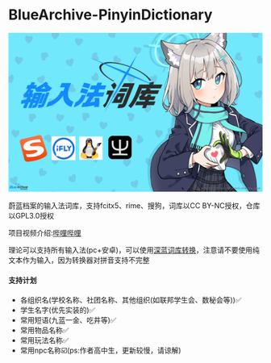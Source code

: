 # BlueArchive-PinyinDictionary
![Image text](background.png)

蔚蓝档案的输入法词库，支持fcitx5、rime、搜狗，词库以CC BY-NC授权，仓库以GPL3.0授权

项目视频介绍:[哔哩哔哩](https://www.bilibili.com/video/BV1Qkf5Y2ExV?vd_source=25a780bef568217cf8c7a8e5165dacfb "哔哩哔哩")

理论可以支持所有输入法(pc+安卓)，可以使用[深蓝词库转换](https://github.com/studyzy/imewlconverter?tab=readme-ov-file)，注意请不要使用纯文本作为输入，因为转换器对拼音支持不完整

#### 支持计划
* 各组织名(学校名称、社团名称、其他组织(如联邦学生会、数秘会等))✅
* 学生名字(优先实装的)✅
* 常用短语(九蓝一金、吃井等)✅
* 常用物品名称✅
* 常用玩法名称✅
* 常用npc名称☑️(ps:作者高中生，更新较慢，请谅解)
